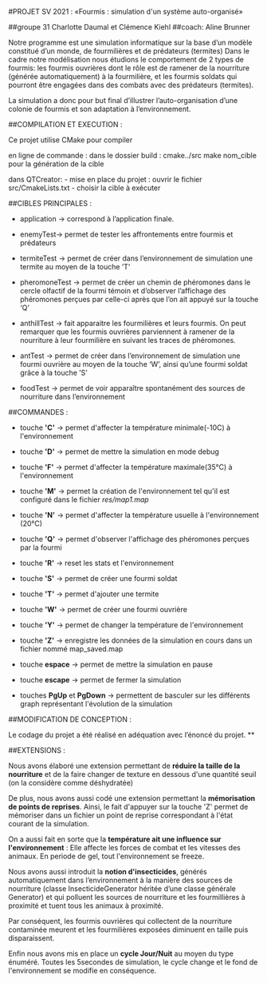 #PROJET SV 2021 : «Fourmis : simulation d'un système auto-organisé»

##groupe 31 Charlotte Daumal et Clémence Kiehl
##coach: Aline Brunner


 
 Notre programme est une simulation informatique sur la base d’un modèle constitué d’un monde, de fourmilières et de prédateurs (termites)
Dans le cadre notre modélisation nous étudions le comportement de 2 types de fourmis: les fourmis ouvrières dont le rôle est de ramener de la nourriture (générée automatiquement) à la fourmilière, et les fourmis soldats qui pourront être engagées dans des combats avec des prédateurs (termites).

La simulation a donc pour but final d’illustrer l’auto-organisation d’une colonie de fourmis et son adaptation à l’environnement.

##COMPILATION ET EXECUTION :

Ce projet utilise CMake pour compiler 

en ligne de commande :
dans le dossier build : cmake../src
make nom_cible pour la génération de la cible

dans QTCreator:
    - mise en place du projet : ouvrir le fichier src/CmakeLists.txt
    - choisir la cible à exécuter

##CIBLES PRINCIPALES : 

* application -> correspond à l’application finale.

* enemyTest-> permet de tester les affrontements entre fourmis et prédateurs

* termiteTest -> permet de créer dans l’environnement de simulation une termite au moyen de la touche ’T'

* pheromoneTest -> permet de créer un chemin de phéromones dans le cercle olfactif de la fourmi témoin et d’observer l’affichage des phéromones perçues par celle-ci après que l’on ait appuyé sur la touche ‘Q’

* anthillTest -> fait apparaitre les fourmilières et leurs fourmis. On peut remarquer que les fourmis ouvrières parviennent à ramener de la nourriture à leur fourmilière en suivant les traces de phéromones. 

* antTest -> permet de créer dans l’environnement de simulation une fourmi ouvrière au moyen de la touche ‘W’, ainsi qu’une fourmi soldat grâce à la touche ’S’

* foodTest -> permet de voir apparaître spontanément des sources de nourriture dans l’environnement 


##COMMANDES :

* touche **'C'** -> permet d'affecter la température minimale(-10C) à l'environnement
* touche **'D'** -> permet de mettre la simulation en mode debug
* touche **'F'** -> permet d'affecter la température maximale(35°C) à l'environnement
* touche **'M'** -> permet la création de l'environnement tel qu'il est configuré dans le fichier *res/map1.map*
* touche **'N'** -> permet d'affecter la température usuelle à l'environnement (20°C)
* touche **'Q'** -> permet d'observer l'affichage des phéromones perçues par la fourmi
* touche **'R'** -> reset les stats et l'environnement
* touche **'S'** -> permet de créer une fourmi soldat
* touche **'T'** -> permet d'ajouter une termite
* touche **'W'** -> permet de créer une fourmi ouvrière
* touche **'Y'** -> permet de changer la température de l'environnement
* touche **'Z'** -> enregistre les données de la simulation en cours dans un fichier nommé map_saved.map

* touche **espace** -> permet de mettre la simulation en pause
* touche **escape** -> permet de fermer la simulation
 
* touches **PgUp** et **PgDown** -> permettent de basculer sur les différents graph représentant l'évolution de la simulation

##MODIFICATION DE CONCEPTION :

Le codage du projet a été réalisé en adéquation avec l’énoncé du projet.
**

##EXTENSIONS :

Nous avons élaboré une extension permettant de **réduire la taille de la nourriture** et de la faire changer de texture en dessous d'une quantité seuil (on la considère comme déshydratée)

De plus, nous avons aussi codé une extension permettant la **mémorisation de points de reprises**. Ainsi, le fait d'appuyer sur la touche 'Z' permet de mémoriser dans un fichier un point de reprise correspondant à l'état courant de la simulation.

On a aussi fait en sorte que la **température ait une influence sur l'environnement** : Elle affecte les forces de combat et les vitesses des animaux. En periode de gel, tout l'environnement se freeze. 
 
 Nous avons aussi introduit la **notion d'insecticides**, générés automatiquement dans l’environnement à la manière des sources de nourriture (classe InsecticideGenerator héritée d’une classe générale Generator) et qui polluent les sources de nourriture et les fourmillières à proximité et tuent tous les animaux à proximité. 
 
 Par conséquent, les fourmis ouvrières qui collectent de la nourriture contaminée meurent et les fourmilières exposées diminuent en taille puis disparaissent.
 
 Enfin nous avons mis en place un **cycle Jour/Nuit** au moyen du type énuméré. Toutes les 5secondes de simulation, le cycle change et le fond de l'environnement se modifie en conséquence.
 

